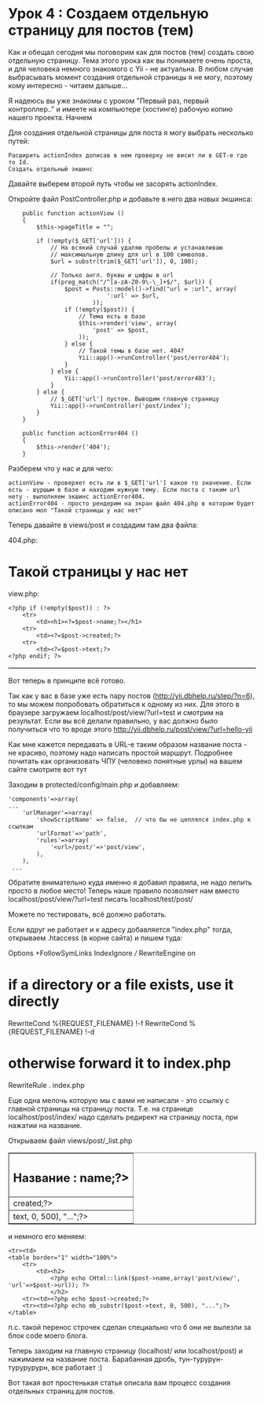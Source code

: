 # Урок 4 : Создаем отдельную страницу для постов (тем)

Как и обещал сегодня мы поговорим как для постов (тем) создать свою отдельную страницу. Тема этого урока как вы понимаете очень проста, и для человека немного знакомого с Yii - не актуальна. В любом случае выбрасывать момент создания отдельной страницы я не могу, поэтому кому интересно - читаем дальше...


Я надеюсь вы уже знакомы с уроком "Первый раз, первый контроллер.." и имеете на компьютере (хостинге) рабочую копию нашего проекта.
Начнем

Для создания отдельной страницы для поста я могу выбрать несколько путей:

    Расширить actionIndex дописав в нем проверку не висит ли в GET-е где то Id.
    Создать отдельный экшинс

Давайте выберем второй путь чтобы не засорять actionIndex.

Откройте файл PostController.php и добавьте в него два новых экшинса:

        public function actionView ()
        {
            $this->pageTitle = "";

            if (!empty($_GET['url'])) {
                // На всякий случай удаляю пробелы и устанавливаю
                // максимальную длину для url в 100 символов.
                $url = substr(trim($_GET['url']), 0, 100);
               
                // Только англ. буквы и цифры в url
                if(preg_match("/^[a-zA-Z0-9\-\_]+$/", $url)) {
                    $post = Posts::model()->find("url = :url", array(
                                ':url' => $url,
                            ));
                    if (!empty($post)) {
                        // Тема есть в базе
                        $this->render('view', array(
                            'post' => $post,
                        ));
                    } else {
                        // Такой темы в базе нет. 404?
                        Yii::app()->runController('post/error404');
                    }
                } else {
                    Yii::app()->runController('post/error403');
                }
            } else {
                // $_GET['url'] пустое. Выводим главную страницу
                Yii::app()->runController('post/index');
            }
        }

        public function actionError404 ()
        {
            $this->render('404');
        }

Разберем что у нас и для чего:

    actionView - проверяет есть ли в $_GET['url'] какое то значение. Если есть - шуршым в базе и находим нужную тему. Если поста с таким url нету - выполняем экшинс actionError404.
    actionError404 - просто рендерим на экран файл 404.php в котором будет описано мол "Такой страницы у нас нет"

Теперь давайте в views/post и создадим там два файла:

404.php:

<h1>Такой страницы у нас нет</h1>


view.php:


<table border="1" width="100%">

    <?php if (!empty($post)) : ?>
        <tr>
            <td><h1><?=$post->name;?></h1>
        <tr>
            <td><?=$post->created;?>
        <tr>
            <td><?=$post->text;?>
    <?php endif; ?>

</table>

Вот теперь в принципе всё готово.


Так как у вас в базе уже есть пару постов (http://yii.dbhelp.ru/step/?n=6), то мы можем попробовать обратиться к одному из них. Для этого в браузере загружаем localhost/post/view/?url=test и смотрим на результат. Если вы всё делали правильно, у вас должно было получиться что то вроде этого http://yii.dbhelp.ru/post/view/?url=hello-yii

Как мне кажется передавать в URL-е таким образом название поста - не красиво, поэтому надо написать простой маршрут. Подробнее почитать как организовать ЧПУ (человеко понятные урлы) на вашем сайте смотрите вот тут

Заходим в protected/config/main.php и добавляем:

    'components'=>array(
    ...   
        'urlManager'=>array(
            'showScriptName' => false,  // что бы не цеплялся index.php к ссылкам
            'urlFormat'=>'path',
            'rules'=>array(
                '<url>/post/'=>'post/view',
            ),
        ), 
     ...

Обратите внимательно куда именно я добавил правила, не надо лепить просто в любое место!
Теперь наше правило позволяет нам вместо localhost/post/view/?url=test писать localhost/test/post/

Можете по тестировать, всё должно работать.

Если вдруг не работает и к адресу добавляется "index.php" тогда,
открываем .htaccess (в корне сайта) и пишем туда:

Options +FollowSymLinks
IndexIgnore */*
RewriteEngine on

# if a directory or a file exists, use it directly
RewriteCond %{REQUEST_FILENAME} !-f
RewriteCond %{REQUEST_FILENAME} !-d

# otherwise forward it to index.php
RewriteRule . index.php

Еще одна мелочь которую мы с вами не написали - это ссылку с главной страницы на страницу поста. Т.е. на странице localhost/post/index/ надо сделать редирект на страницу поста, при нажатии на название.

Открываем файл views/post/_list.php

<tr><td>
    <table border="1" width="100%">
        <tr><td><h2>Название : <?=$post->name;?></h2>
        <tr><td><?php echo $post->created;?>
        <tr><td><?php echo mb_substr($post->text, 0, 500), "...";?>
    </table>

и немного его меняем:

    <tr><td>
    <table border="1" width="100%">
        <tr>
            <td><h2>
                <?php echo CHtml::link($post->name,array('post/view/', 'url'=>$post->url)); ?>
                </h2>
        <tr><td><?php echo $post->created;?>
        <tr><td><?php echo mb_substr($post->text, 0, 500), "...";?>
    </table>

п.с. такой перенос строчек сделан специально что б они не вылезли за блок code моего блога.

Теперь заходим на главную страницу (localhost/ или localhost/post) и нажимаем на название поста.
Барабанная дробь, тун-турурун-турурурурн, все работает :)

Вот такая вот простенькая статья описала вам процесс создания отдельных страниц для постов.
